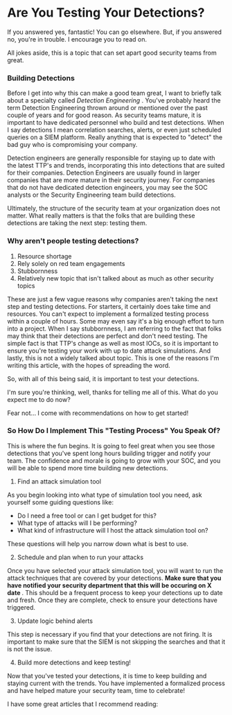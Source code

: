 # Are You Testing Your Detections?


If you answered yes, fantastic! You can go elsewhere. But, if you answered no, you're in trouble. I encourage you to read on.

All jokes aside, this is a topic that can set apart good security teams from great. 

### Building Detections

Before I get into why this can make a good team great, I want to briefly talk about a specialty called <i> Detection Engineering </i>. You've probably heard the term Detection Engineering thrown around or mentioned over the past couple of years and for good reason. As security teams mature, it is important to have dedicated personnel who build and test detections. When I say detections I mean correlation searches, alerts, or even just scheduled queries on a SIEM platform. Really anything that is expected to "detect" the bad guy who is compromising your company.

Detection engineers are generally responsible for staying up to date with the latest TTP's and trends,  incorporating this into detections that are suited for their companies. Detection Engineers are usually found in larger companies that are more mature in their security journey. For companies that do not have dedicated detection engineers, you may see the SOC analysts or the Security Engineering team build detections.

Ultimately, the structure of the security team at your organization does not matter. What really matters is that the folks that are building these detections are taking the next step: testing them.


### Why aren't people testing detections?
1. Resource shortage
2. Rely solely on red team engagements
3. Stubbornness
4. Relatively new topic that isn't talked about as much as other security topics

These are just a few vague reasons why companies aren't taking the next step and testing detections. For starters, it certainly does take time and resources. You can't expect to implement a formalized testing process within a couple of hours. Some may even say it's a big enough effort to turn into a project. When I say stubbornness, I am referring to the fact that folks may think that their detections are perfect and don't need testing. The simple fact is that TTP's change as well as most IOCs, so it is important to ensure you're testing your work with up to date attack simulations. And lastly, this is not a widely talked about topic. This is one of the reasons I'm writing this article, with the hopes of spreading the word.

So, with all of this being said, it is important to test your detections.

I'm sure you're thinking, well, thanks for telling me all of this. What do you expect me to do now?

Fear not... I come with recommendations on how to get started!

### So How Do I Implement This "Testing Process" You Speak Of?

This is where the fun begins. It is going to feel great when you see those detections that you've spent long hours building trigger and notify your team. The confidence and morale is going to grow with your SOC, and you will be able to spend more time building new detections.

1. Find an attack simulation tool

As you begin looking into what type of simulation tool you need, ask yourself some guiding questions like:

- Do I need a free tool or can I get budget for this?
- What type of attacks will I be performing?
- What kind of infrastructure will I host the attack simulation tool on?

These questions will help you narrow down what is best to use.

2. Schedule and plan when to run your attacks

Once you have selected your attack simulation tool, you will want to run the attack techniques that are covered by your detections. <b> Make sure that you have notified your security department that this will be occuring on X date </b>. This should be a frequent process to keep your detections up to date and fresh. Once they are complete, check to ensure your detections have triggered.

3. Update logic behind alerts

This step is necessary if you find that your detections are not firing. It is important to make sure that the SIEM is not skipping the searches and that it is not the issue.

4. Build more detections and keep testing!

Now that you've tested your detections, it is time to keep building and staying current with the trends. You have implemented a formalized process and have helped mature your security team, time to celebrate! 

I have some great articles that I recommend reading:
